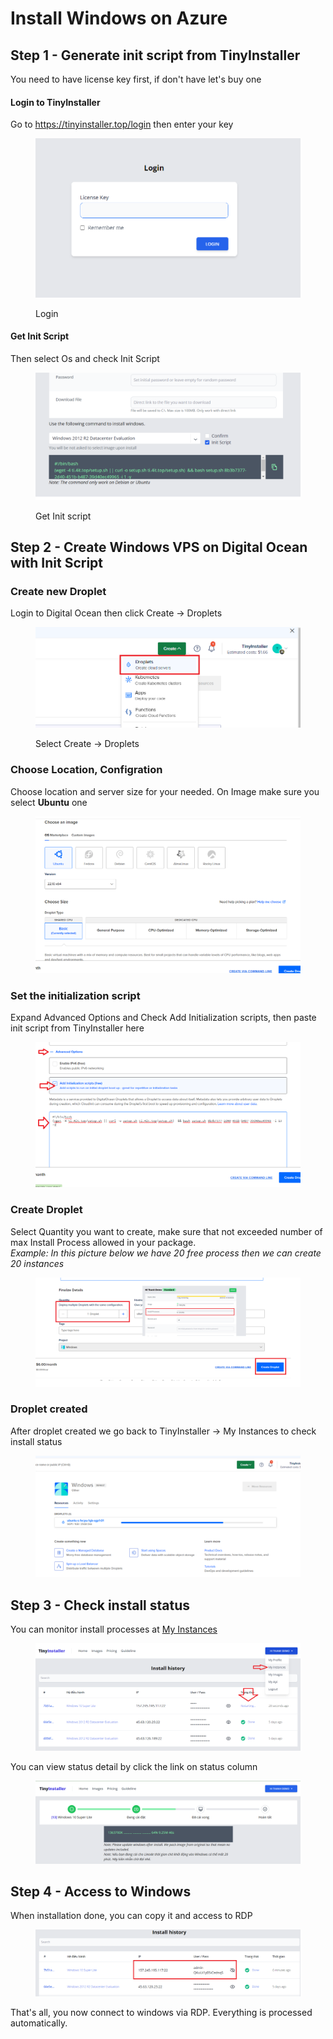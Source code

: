 # Install Windows on Azure

## Step 1 - Generate init script from TinyInstaller

You need to have license key first, if don't have let's buy one

#### Login to TinyInstaller

Go to https://tinyinstaller.top/login then enter your key

<figure><img src="../.gitbook/assets/image (12) (1).png" alt=""><figcaption><p>Login</p></figcaption></figure>

#### Get Init Script

Then select Os and check Init Script

<figure><img src="../.gitbook/assets/image (18).png" alt=""><figcaption><p>Get Init script</p></figcaption></figure>

## Step 2 - Create Windows VPS on Digital Ocean with Init Script

### Create new Droplet

Login to Digital Ocean then click Create -> Droplets

<figure><img src="../.gitbook/assets/image (19).png" alt=""><figcaption><p>Select Create -> Droplets</p></figcaption></figure>

### Choose Location, Configration

Choose location and server size for your needed. On Image make sure you select **Ubuntu** one

<figure><img src="../.gitbook/assets/image (22) (1).png" alt=""><figcaption></figcaption></figure>

### Set the initialization script

Expand Advanced Options and Check Add Initialization scripts, then paste init script from TinyInstaller here

<figure><img src="../.gitbook/assets/image (11) (1).png" alt=""><figcaption></figcaption></figure>

### Create Droplet

Select Quantity you want to create, make sure that not exceeded number of max Install Process allowed in your package. \
_Example: In this picture below we have 20 free process then we can create 20 instances_

<figure><img src="../.gitbook/assets/image (25).png" alt=""><figcaption></figcaption></figure>

### Droplet created

After droplet created we go back to TinyInstaller -> My Instances to check install status

<figure><img src="../.gitbook/assets/image (9).png" alt=""><figcaption></figcaption></figure>

## Step 3 - Check install status

You can monitor install processes at [My Instances](https://tinyinstaller.top/my-instances)

<figure><img src="../.gitbook/assets/image (24).png" alt=""><figcaption></figcaption></figure>

You can view status detail by click the link on status column

<figure><img src="../.gitbook/assets/image (23).png" alt=""><figcaption></figcaption></figure>

## Step 4 - Access to Windows

When installation done, you can copy it and access to RDP

<figure><img src="../.gitbook/assets/image (31) (1).png" alt=""><figcaption></figcaption></figure>

That's all, you now connect to windows via RDP. Everything is processed automatically.

